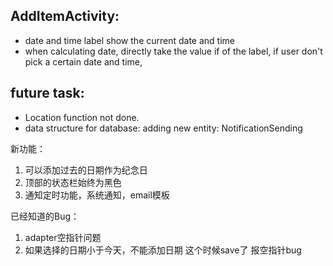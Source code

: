 ## AddItemActivity:
 * date and time label show the current date and time
 * when calculating date, directly take the value if of the label, if user don't pick a certain date and time,


## future task:
 * Location function not done.
 * data structure for database: adding new entity: NotificationSending

新功能：
 1. 可以添加过去的日期作为纪念日
 2. 顶部的状态栏始终为黑色
 3. 通知定时功能，系统通知，email模板

 已经知道的Bug：
 1. adapter空指针问题
 2. 如果选择的日期小于今天，不能添加日期 这个时候save了 报空指针bug